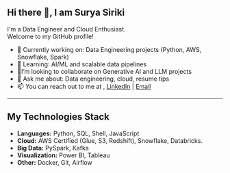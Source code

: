 ## Hi there 👋, I am Surya Siriki

I'm a Data Engineer and Cloud Enthusiast.  
Welcome to my GitHub profile!

- 🔭 Currently working on: Data Engineering projects (Python, AWS, Snowflake, Spark)
- 🌱 Learning: AI/ML and scalable data pipelines
- 👯I’m looking to collaborate on Generative AI and LLM projects
- 💬 Ask me about: Data engineering, cloud, resume tips
- 📫 You can reach out to me at ,  [LinkedIn](linkedin.com/in/venkata-surya-prakash-siriki) | [Email](mailto:prakashsiriki007@gmail.com)

---

## My Technologies Stack

- **Languages:** Python, SQL, Shell, JavaScript
- **Cloud:** AWS Certified (Glue, S3, Redshift), Snowflake, Databricks.
- **Big Data:** PySpark, Kafka
- **Visualization:** Power BI, Tableau
- **Other:** Docker, Git, Airflow
